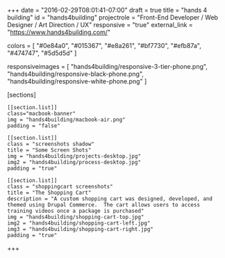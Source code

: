 +++
date = "2016-02-29T08:01:41-07:00"
draft = true
title = "hands 4 building"
id = "hands4building"
projectrole = "Front-End Developer / Web Designer / Art Direction / UX"
responsive = "true"
external_link = "https://www.hands4building.com/"

colors = [
	"#0e84a0",
	"#015367",
	"#e8a261",
	"#bf7730",
	"#efb87a",
	"#474747",
	"#5d5d5d"
]

responsiveimages = [
	"hands4building/responsive-3-tier-phone.png",
	"hands4building/responsive-black-phone.png",
	"hands4building/responsive-white-phone.png"
]


[sections]

	[[section.list]]
	class="macbook-banner"
	img = "hands4building/macbook-air.png"
	padding = "false"

	[[section.list]]
	class = "screenshots shadow"
	title = "Some Screen Shots"
	img = "hands4building/projects-desktop.jpg"
	img2 = "hands4building/process-desktop.jpg"
	padding = "true"

	[[section.list]]
	class = "shoppingcart screenshots"
	title = "The Shopping Cart"
	description = "A custom shopping cart was designed, developed, and themed using Drupal Commerce.  The cart allows users to access training videos once a package is purchased"
	img = "hands4building/shopping-cart-top.jpg"
	img2 = "hands4building/shopping-cart-left.jpg"
	img3 = "hands4building/shopping-cart-right.jpg"
	padding = "true"



+++
